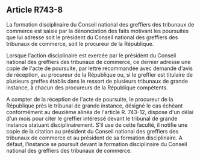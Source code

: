 Article R743-8
----
La formation disciplinaire du Conseil national des greffiers des tribunaux de
commerce est saisie par la dénonciation des faits motivant les poursuites que
lui adresse soit le président du Conseil national des greffiers des tribunaux de
commerce, soit le procureur de la République.

Lorsque l'action disciplinaire est exercée par le président du Conseil national
des greffiers des tribunaux de commerce, ce dernier adresse une copie de l'acte
de poursuite, par lettre recommandée avec demande d'avis de réception, au
procureur de la République ou, si le greffier est titulaire de plusieurs greffes
établis dans le ressort de plusieurs tribunaux de grande instance, à chacun des
procureurs de la République compétents.

A compter de la réception de l'acte de poursuite, le procureur de la République
près le tribunal de grande instance, désigné le cas échéant conformément au
deuxième alinéa de l'article R. 743-12, dispose d'un délai d'un mois pour citer
le greffier intéressé devant le tribunal de grande instance statuant
disciplinairement. S'il use de cette faculté, il notifie une copie de la
citation au président du Conseil national des greffiers des tribunaux de
commerce et au président de sa formation disciplinaire. A défaut, l'instance se
poursuit devant la formation disciplinaire du Conseil national des greffiers des
tribunaux de commerce.
